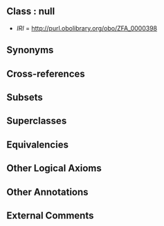 
## Class : null

 * *IRI* = http://purl.obolibrary.org/obo/ZFA_0000398

## Synonyms


## Cross-references


## Subsets


## Superclasses


## Equivalencies


## Other Logical Axioms


## Other Annotations


## External Comments

